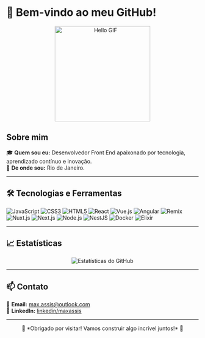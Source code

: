 # 👋 Bem-vindo ao meu GitHub!

<div align="center">
  <img src="https://media1.giphy.com/media/v1.Y2lkPTc5MGI3NjExazJiODEzMjYxdHNvYXRvYjY1MGd0M3EwbTBtMThrd25qZGhyMWFmYyZlcD12MV9pbnRlcm5hbF9naWZfYnlfaWQmY3Q9Zw/xUPGGDNsLvqsBOhuU0/giphy.gif" alt="Hello GIF" width="250">
</div>

## Sobre mim

🎓 **Quem sou eu:** Desenvolvedor Front End apaixonado por tecnologia, aprendizado contínuo e inovação.  
📍 **De onde sou:** Rio de Janeiro.  

---

## 🛠️ Tecnologias e Ferramentas
![JavaScript](https://img.shields.io/badge/-JavaScript-F7DF1E?style=flat&logo=javascript&logoColor=black)
![CSS3](https://img.shields.io/badge/-CSS3-1572B6?style=flat&logo=css3&logoColor=white)
![HTML5](https://img.shields.io/badge/-HTML5-E34F26?style=flat&logo=html5&logoColor=white)
![React](https://img.shields.io/badge/-React-61DAFB?style=flat&logo=react&logoColor=black)
![Vue.js](https://img.shields.io/badge/-Vue.js-4FC08D?style=flat&logo=vue.js&logoColor=white)
![Angular](https://img.shields.io/badge/-Angular-DD0031?style=flat&logo=angular&logoColor=white)
![Remix](https://img.shields.io/badge/-Remix-000000?style=flat&logo=remix&logoColor=white)
![Nuxt.js](https://img.shields.io/badge/-Nuxt.js-00C58E?style=flat&logo=nuxt.js&logoColor=white)
![Next.js](https://img.shields.io/badge/-Next.js-000000?style=flat&logo=next.js&logoColor=white)
![Node.js](https://img.shields.io/badge/-Node.js-339933?style=flat&logo=node.js&logoColor=white)
![NestJS](https://img.shields.io/badge/-NestJS-E0234E?style=flat&logo=nestjs&logoColor=white)
![Docker](https://img.shields.io/badge/-Docker-2496ED?style=flat&logo=docker&logoColor=white)
![Elixir](https://img.shields.io/badge/-Elixir-4B275F?style=flat&logo=elixir&logoColor=white)

---

## 📈 Estatísticas
<div align="center">
  <!-- Estatísticas do GitHub -->
  <img src="https://github-readme-stats.vercel.app/api?username=maxassis&show_icons=true&theme=light" alt="Estatísticas do GitHub">
</div>

---

## 📫 Contato

📧 **Email:** [max.assis@outlook.com](mailto:max.assis@outlook.com)  
💼 **LinkedIn:** [linkedin/maxassis](https://www.linkedin.com/in/max-assis/)

---

<div align="center">
  🌟 *Obrigado por visitar! Vamos construir algo incrível juntos!* 🌟
</div>











